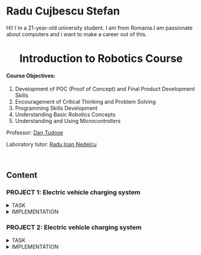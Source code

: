 # Radu Cujbescu Stefan

<p>Hi! I`m a 21-year-old university student. I am from Romania.I am passionate about computers and i want to make a career out of this. </p>


<h1 align="center" style="font-size:20">
Introduction to Robotics Course
</h1>


#### Course Objectives:
1. Development of POC (Proof of Concept) and Final Product Development Skills
2. Encouragement of Critical Thinking and Problem Solving
3. Programming Skills Development
4. Understanding Basic Robotics Concepts
5. Understanding and Using Microcontrollers

Professor: [Dan Tudose](https://github.com/dantudose)

Laboratory tutor: [Radu Ioan Nedelcu](https://github.com/Pepi100)

</br>

## Content

### PROJECT 1: Electric vehicle charging system
<details>
<summary>TASK</summary> 
 
  
<img src="https://github.com/M4st3rr4du/Tema1Robotica/blob/main/Robotics/poza%20robotics/diagrama%20robo.png" alt="Diagram" width="400">



#### Components Used

- 4x LEDs (to simulate the percentage of charge)
- 1x RGB LED (for free or busy status)
- 2x Buttons (for charging start and stop charging)
- 8x Resistors (6x 220/330ohm, 2x 1K)
- Breadboard
- Connecting Lines

</br>
</br>
</br>

#### Technical Task

The RGB LED represents the availability of the station. If the station is free, the LED will be green, and if the station is occupied, it will turn red.
The simple LEDs represent the degree of battery charge, which we will simulate through a progressive loader (L1 = 25%, L2 = 50%, L3 = 75%, L4 = 100%). The loader is charged by successively lighting up the LEDs, at a fixed interval of 3s. The LED that signifies the current percentage of charge will have a flashing state, the LEDs behind it being lit continuously, and the others turned off.
Short pressing the start button will start charging. Pressing this button while charging will not do anything.
Long pressing the stop button will forcibly stop charging and reset the station to the free state. Pressing this button while the station is free will not do anything.

</br>
</br>
</br>

</details>

<details>
<summary>IMPLEMENTATION</summary> 

</br>

[Virtual Simulation](https://wokwi.com/projects/412621201971152897)
</br>

[Code](https://github.com/M4st3rr4du/Tema1Robotica/blob/main/Robotics/src/main.c)
</br>

[Video of the physical setup](https://github.com/M4st3rr4du/Tema1Robotica/blob/main/Robotics/clip%20rotobica.mp4)
</br>

#### Photo Gallery

<div align="center">
  <img src="https://github.com/M4st3rr4du/Tema1Robotica/blob/main/Robotics/poza%20robotics/WhatsApp%20Image%202024-10-24%20at%2016.35.20_19aff104.jpg " alt="Image 6" width="300">
  <img src="https://github.com/M4st3rr4du/Tema1Robotica/blob/main/Robotics/poza%20robotics/WhatsApp%20Image%202024-10-24%20at%2016.29.30_5686032f.jpg" alt="Image 6" width="300">
  <img src="https://github.com/M4st3rr4du/Tema1Robotica/blob/main/Robotics/poza%20robotics/WhatsApp%20Image%202024-10-24%20at%2016.29.31_781837cb.jpg" alt="Image 6" width="300">
  <img src="https://github.com/M4st3rr4du/Tema1Robotica/blob/main/Robotics/poza%20robotics/WhatsApp%20Image%202024-10-24%20at%2016.29.34_3a834cea.jpg" alt="Image 6" width="300">
  <img src="https://github.com/M4st3rr4du/Tema1Robotica/blob/main/Robotics/poza%20robotics/WhatsApp%20Image%202024-10-24%20at%2016.35.20_d8671222.jpg" alt="Image 5" width="300">
  <img src="https://github.com/M4st3rr4du/Tema1Robotica/blob/main/Robotics/poza%20robotics/WhatsApp%20Image%202024-10-24%20at%2016.35.20_87a94a3c.jpg" alt="Image 6" width="300">  
</div>

</br>
</br>
</details>


### PROJECT 2: Electric vehicle charging system
<details>
<summary>TASK</summary> 




 
  
<img src="https://github.com/calinfrunzeanu/Introduction-to-Robotics/blob/main/folder/project%202/images/project%202%20(1).jpg" align="right" alt="Diagram" width="400">

#### Description

In this theme you will create a game similar to TypeRacer.

</br>

#### Components Used

- Arduino UNO (ATmega328P microcontroller)
- 1x RGB LED (to signal if the correct word is misspelled or not)
- 2x Buttons (for round start/stop and difficulty selection)
- 5x Resistors (3x 220/330 ohm, 2x 1000 ohm)
- Breadboard
- Connecting threads

</br>

#### Technical Task

RGB LED - Status indicator:

In the sleep state, the LED will be white.
When the start button is pressed, the LED will flash for 3 seconds, indicating a countdown until the start of the round.
During a round: The LED will be green if the text entered is correct and will turn red if there is an error.
(1p) Start/Stop button:

Sleep Mode: If the game is paused, pressing the button initiates a new round after a 3-second countdown.
During a round: If the round is active, pressing the button will stop it immediately.
(1p) Difficulty button:

The difficulty button controls the speed at which words appear and can only be used in idle mode.
With each press, the difficulty changes by cycling between: (Easy, Medium, Hard).
When changing the difficulty, a message is sent via serial: "Easy/Medium/Hard mode on!".
For handling button presses, use debouncing and interrupts. Timers will be used to set the frequency of occurrence of words. A useful site, which also includes a video on using interrupts and timers in Arduino, is available here.
(3p) Word generation:

A word dictionary will be created.
During a round, the words will be displayed in the terminal in a random order.
If the current word was spelled correctly, a new word will be displayed immediately. If not, a new word will appear after the time interval set by the difficulty.
To generate random numbers, you must use the random() function.
(1p) Other observations:

The allotted time for a round is 30 seconds.
At the end of each round, the terminal will display how many words were spelled correctly.
</br>
</br>
</br>

</details>

<details>
<summary>IMPLEMENTATION</summary> 

</br>

[Virtual Simulation](https://wokwi.com/projects/413755217734885377)
</br>

[Code](https://github.com/M4st3rr4du/tema2rovotica/blob/main/code/tema%202/src/main.cpp)
</br>

[Video of the physical setup](https://imgur.com/gallery/introduction-to-robotics-project-2-video-aTbcrqy)
</br>

#### Photo Gallery

<div align="center" style="display: grid; grid-template-columns: repeat(auto-fit, minmax(150px, 1fr)); gap: 10px; max-width: 450px;">
  <img src="https://github.com/M4st3rr4du/tema2rovotica/blob/main/tema%202%20rob/WhatsApp%20Image%202024-11-07%20at%2015.25.57_02f30158.jpg" alt="Image 1" width="250" height="250" style="object-fit: cover;">
  <img src="https://github.com/M4st3rr4du/tema2rovotica/blob/main/tema%202%20rob/WhatsApp%20Image%202024-11-07%20at%2015.25.57_14a9db9a.jpg" alt="Image 2" width="250" height="250" style="object-fit: cover;">
  <img src="https://github.com/M4st3rr4du/tema2rovotica/blob/main/tema%202%20rob/WhatsApp%20Image%202024-11-07%20at%2015.25.58_43128f41.jpg" alt="Image 3" width="250" height="250" style="object-fit: cover;">
  <img src="https://github.com/M4st3rr4du/tema2rovotica/blob/main/tema%202%20rob/WhatsApp%20Image%202024-11-07%20at%2015.25.58_9f0cba32.jpg" alt="Image 4" width="250" height="250" style="object-fit: cover;">
  <img src="https://github.com/M4st3rr4du/tema2rovotica/blob/main/tema%202%20rob/WhatsApp%20Image%202024-11-07%20at%2015.25.59_4bac1c43.jpg" alt="Image 5" width="250" height="250" style="object-fit: cover;">
 
</div>

</br>
</br>
</details>
